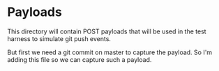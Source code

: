 # Payloads

This directory will contain POST payloads that will be used in the test harness to simulate git push events.

But first we need a git commit on master to capture the payload. So I'm adding this file so we can capture such a payload.
